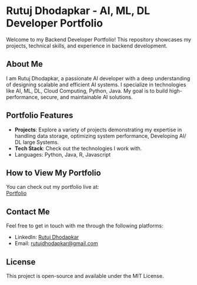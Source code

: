 # Rutuj Dhodapkar - AI, ML, DL Developer Portfolio

Welcome to my Backend Developer Portfolio! This repository showcases my projects, technical skills, and experience in backend development.

## About Me

I am Rutuj Dhodapkar, a passionate AI developer with a deep understanding of designing scalable and efficient AI systems. I specialize in technologies like AI, ML, DL, Cloud Computing, Python, Java. My goal is to build high-performance, secure, and maintainable AI solutions.

## Portfolio Features

- **Projects**: Explore a variety of projects demonstrating my expertise in handling data storage, optimizing system performance, Developing AI/ DL large Systems.
- **Tech Stack**: Check out the technologies I work with.
- Languages:  Python, Java, R, Javascript

## How to View My Portfolio

You can check out my portfolio live at:  
[Portfolio](https://rutujdhodapkar.vercel.app)

## Contact Me

Feel free to get in touch with me through the following platforms:

- LinkedIn: [Rutuj Dhodapkar](https://www.linkedin.com/in/rutuj-dhodapkar/)
- Email: [rutujdhodapkar@gmail.com](mailto:rutujdhodapkar@gmail.com)

## License

This project is open-source and available under the MIT License.
